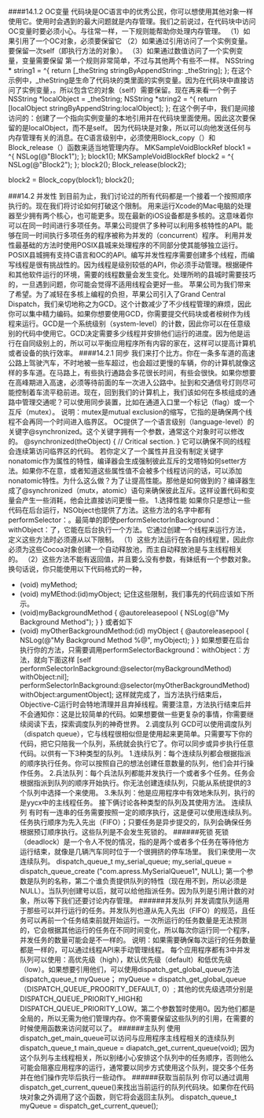 ####14.1.2 OC变量
代码块是OC语言中的优秀公民，你可以想使用其他对象一样使用它。使用时会遇到的最大问题就是内存管理。我们之前说过，在代码块中访问OC变量时要必须小心。与往常一样，一下规则能帮助你处理内存管理。
（1）如果引用了一个OC对象，必须要保留它
（2）如果通过引用访问了一个实例变量。要保留一次self（即执行方法的对象）。
（3）如果通过数值访问了一个实例变量，变量需要保留
第一个规则非常简单，不过与其他两个有些不一样。
NSString * string1 = ^{
return [_theString stringByAppendString: _theString];
};
在这个示例中，_theString是生命了代码块的类里面的实例变量。因为在代码块中直接访问了实例变量，。所以包含它的对象（self）需要保留。现在再来看一个例子
NSString *localObject = _theString;
NSString *string2 = ^{
return [localObject stringByAppendString:localObject];
};
在这个例子中，我们是间接访问的：创建了一个指向实例变量的本地引用并在代码块里面使用。因此这次要保留的是localObject，而不是self。
因为代码块是对象，所以可以向他发送任何与内存管理有关的消息。在C语言级别中，必须使用Block_copy（）和Block_release（）函数来适当地管理内存。
MKSampleVoidBlockRef block1 = ^{
NSLog(@"Block1");
};
block1();
MKSampleVoidBlockRef block2 = ^{
NSLog(@"Block2");
};
block2();
Block_release(block2);

block2 = Block_copy(block1);
block2();

###14.2 并发性
到目前为止，我们讨论过的所有代码都是一个接着一个按照顺序执行的。现在我们将讨论如何打破这个限制。
用来运行Xcode的Mac电脑的处理器至少拥有两个核心，也可能更多。现在最新的iOS设备都是多核的。这意味着你可以在同一时间进行多项任务。苹果公司提供了多种可以利用多核特性的API。能够在同一时间执行多项任务的程序被称为并发的（concurrent）程序。
利用并发性最基础的方法时使用POSIX县城来处理程序的不同部分使其能够独立运行。POSIX县城拥有支持C语言和OC的API。编写并发性程序需要创建多个线程，而编写线程是很有挑战性的。因为线程是级别较低的API，你必须手动管理。根据硬件和其他软件运行的环境，需要的线程数量会发生变化。处理所哟的县城时需要技巧的，一旦遇到问题，你可能会觉得不适用线程会更好一些。
苹果公司为我们带来了希望。为了减轻在多核上编程的负担，苹果公司引入了Grand Central Dispatch，我们亲切地称之为GCD。这个计数减少了不少线程管理的麻烦，因此你可以集中精力编码。如果你想要使用GCD，你需要提交代码块或者桉树作为线程来运行。GCD是一个系统级别（system-level）的计数，因此你可以在任意级别的代码中使用它。GCD决定需要多少线程并安排他们运行的进度。因为他是运行在自同级别上的，所以可以平衡应用程序所有内容的家在，这样可以提高计算机或者设备的执行效率。
####14.2.1 同步
我们来打个比方。你在一条多车道的高速公路上驾驶汽车，不时地被一些车超过，也会超过更慢的车辆，你的计算机就像这样的多车道。在马路上，有些执行通路会多花很长时间，有些会很快。如果你想要在高峰期进入高速，必须等待前面的车一次进入公路中。扯到和交通信号灯则尽可能控制着车流平稳前进。现在，回到我们的计算机上，我们该如何在多核组成的通路中管理交通呢？可以使用同步装置，比如在通道入口里一个标记（flag）或一个互斥（mutex）。
说明：mutex是mutual exclusion的缩写，它指的是确保两个线程不会再同一个时间进入临界区。
OC提供了一个语言级别（language-level）的关键字@synchronized。这个关键字拥有一个参数，通常这个对象时可以修改的。
@synchronized(theObject)
{
// Critical section.
}
它可以确保不同的线程会连续第访问临界区的代码。
若你定义了一个属性并且没有制定关键字nonatomic作为属性的特性，编译器会生成强制彼此互斥的戈塔特如何setter方法。如果你不在意，或者知道这些属性值不会被多个线程访问的话，可以添加nonatomic特性。为什么这么做？为了让提高性能。那他是如何做到的？编译器生成了@synchronized（mutx，atomic）语句来确保彼此互斥。这样设置代码和变量会产生一些消耗，他会比直接访问更慢一些。
1.选择性能
如果你只是想让一些代码在后台运行，NSObject也提供了方法。这些方法的名字中都有performSelector：。最简单的即使performSelectorInBackground：withObject：了，它能在后台执行一个方法。它通过创建一个线程来运行方法，定义这些方法时必须遵从以下限制。
（1）这些方法运行在各自的线程里，因此你必须为这些Cocoa对象创建一个自动释放池，而主自动释放池是与主线程相关的。
（2）这些方法不能有返回值，并且要么没有参数，有妹纸有一个参数对象。换句话说，你只能使用以下代码格式的一种，
 - (void) myMethod;
- (void) myMEthod:(id)myObject;
记住这些限制，我们事先的代码应该如下所示。
- (void)myBackgroundMethod
{
@autoreleasepool
{
NSLog(@"My Background Method");
}
}
或者如下
- (void) myOtherBackgroundMethod:(id) myObject
{
@autoreleasepool
{
NSLog(@"My Background Method %@", myObject);
}
}
如果想要在后台执行你的方法，只需要调用performSelectorBackground：withObject：方法，就向下面这样
[self performSelectorInBackground:@selector(myBackgroundMethod) withObject:nil];
performSelectorInBackground:@selector(myOtherBackgroundMethod) withObject:argumentObject];
这样就完成了，当方法执行结束后，Objective-C运行时会特地清理并且弃掉线程。需要注意，方法执行结束后并不会通知你：这是比较简单的代码。如果想要做一些更复杂的事情，你需要继续阅读下去，探索调度队列的神奇世界。
2.调度队列
GCD可以使用调度队列（dispatch queue），它与线程很相似但是使用起来更简单。只需要写下你的代码，把它只陪我一个队列，系统就会执行它了。你可以同步或异步执行任意代码。以供有一下3种类型的队列。
1.连续队列：每个连续队列都会根据指派的顺序执行任务。你可以按照自己的想法创建任意数量的队列，他们会并行操作任务。
2.兵法队列：每个兵法队列都能并发执行一个或者多个任务。任务会根据指派到队列的顺序开始执行。你无法创建连续队列，只能从系统提供的3个队列中选择一个来使用。
3.朱队列：他是应用程序中有效地朱队列，执行的是yycx中的主线程任务。
接下俩讨论各种类型的队列及其使用方法。
连续队列
有时有一连串的任务需要按照一定的顺序执行，这是便可以使用连续队列。任务执行顺序为先入先出（FIFO）；只要任务是异步提交的，队列会确保任务根据预订顺序执行。这些队列是不会发生死锁的。
######死锁
死锁（deadlock）是一个令人不悦的情况，指的是两个或者多个任务在等待他方运行结束，就像是几辆汽车同时位于一个很拥挤的停车场里。
我们来使用一次连续队列。
dispatch_queue_t my_serial_queue;
my_serial_queue = dispatch_queue_create
("com.apress.MySerialQueue1", NULL);
第一个参数是队列的名称，第二个谁负责提供队列的特性（现在用不到，所以必须是NULL）。当队列创建号以后，就可以给他指派任务。因为队列是引用计数的对象，所以等下我们还要讨论内存管理。
######并发队列
并发调度队列适用于那些可以并行运行的任务。并发队列也遵从先入先出（FIFO）的规范，且任务可以再前一个任务结束前就开始运行。一次所运行的任务数量是无法预测的，它会根据其他运行的任务在不同时间变化，所以每次你运行同一个程序，并发任务的数量可能会是不一样的。
说明：如果需要确保每次运行的任务数量都是一样的，可以通过线程API来手动管理线程。
每个应用程序都有3中并发队列可以使用：高优先级（high），默认优先级（default）和低优先级（low）。如果想要引用他们，可以使用dispatch_get_global_queue方法
dispatch_queue_t myQueue；
myQueue = dispatch_get_global_queue（DISPATCH_QUEUE_PROORITY_DEFAULT, 0）;
其他的优先级选项分别是DISPATCH_QUEUE_PRIORITY_HIGH和DISPATCH_QUEUE_PRIORITY_LOW。第二个参数暂时使用0。因为他们都是全局的，所以无需为他们管理内存。你不需要保留这些队列的引用，在需要的时候使用函数来访问就可以了。
######主队列
使用dispatch_get_main_queue可以访问与应用程序主线程相关的连续队列
dispatch_queue_t main_queue = diapatch_get_current_queue(void);
因为这个队列与主线程相关，所以别绪小心安排这个队列中的任务顺序，否则他么可能会阻塞应用程序的运行，通常要以同步方式使用这个队列，提交多个任务并在他们操作完毕后执行一些动作。
######获取当前队列
你可以通过调用dispatch_get_current_queue()来找出当前运行的队列代码块。如果你在代码块对象之外调用了这个函数，则它将会返回主队列。
dispatch_queue_t myQueue = dispatch_get_current_queue();
